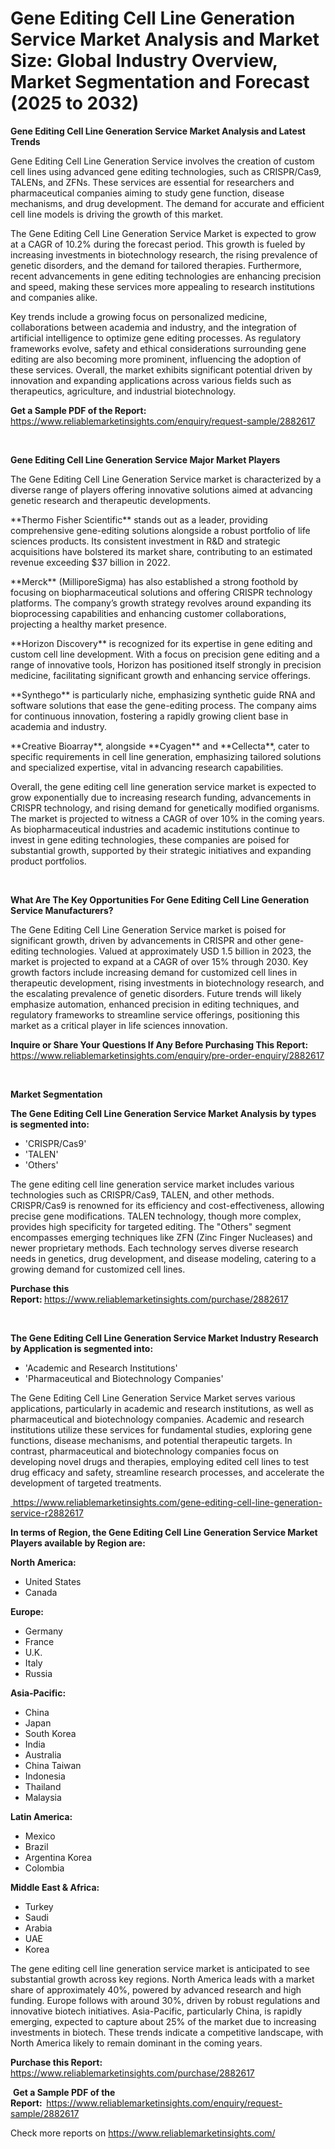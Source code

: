 <p><h1>Gene Editing Cell Line Generation Service Market Analysis and Market Size: Global Industry Overview, Market Segmentation and Forecast (2025 to 2032)</h1></p><p><strong>Gene Editing Cell Line Generation Service Market Analysis and Latest Trends</strong></p>
<p><p>Gene Editing Cell Line Generation Service involves the creation of custom cell lines using advanced gene editing technologies, such as CRISPR/Cas9, TALENs, and ZFNs. These services are essential for researchers and pharmaceutical companies aiming to study gene function, disease mechanisms, and drug development. The demand for accurate and efficient cell line models is driving the growth of this market.</p><p>The Gene Editing Cell Line Generation Service Market is expected to grow at a CAGR of 10.2% during the forecast period. This growth is fueled by increasing investments in biotechnology research, the rising prevalence of genetic disorders, and the demand for tailored therapies. Furthermore, recent advancements in gene editing technologies are enhancing precision and speed, making these services more appealing to research institutions and companies alike.</p><p>Key trends include a growing focus on personalized medicine, collaborations between academia and industry, and the integration of artificial intelligence to optimize gene editing processes. As regulatory frameworks evolve, safety and ethical considerations surrounding gene editing are also becoming more prominent, influencing the adoption of these services. Overall, the market exhibits significant potential driven by innovation and expanding applications across various fields such as therapeutics, agriculture, and industrial biotechnology.</p></p>
<p><strong>Get a Sample PDF of the Report:&nbsp;</strong> <a href="https://www.reliablemarketinsights.com/enquiry/request-sample/2882617?utm_campaign=2530&utm_medium=2&utm_source=Github&utm_content=ia&utm_term=13032025&utm_id=gene-editing-cell-line-generation-service">https://www.reliablemarketinsights.com/enquiry/request-sample/2882617</a></p>
<p>&nbsp;</p>
<p><strong>Gene Editing Cell Line Generation Service Major Market Players</strong></p>
<p><p>The Gene Editing Cell Line Generation Service market is characterized by a diverse range of players offering innovative solutions aimed at advancing genetic research and therapeutic developments.</p><p>**Thermo Fisher Scientific** stands out as a leader, providing comprehensive gene-editing solutions alongside a robust portfolio of life sciences products. Its consistent investment in R&D and strategic acquisitions have bolstered its market share, contributing to an estimated revenue exceeding $37 billion in 2022.</p><p>**Merck** (MilliporeSigma) has also established a strong foothold by focusing on biopharmaceutical solutions and offering CRISPR technology platforms. The company’s growth strategy revolves around expanding its bioprocessing capabilities and enhancing customer collaborations, projecting a healthy market presence.</p><p>**Horizon Discovery** is recognized for its expertise in gene editing and custom cell line development. With a focus on precision gene editing and a range of innovative tools, Horizon has positioned itself strongly in precision medicine, facilitating significant growth and enhancing service offerings.</p><p>**Synthego** is particularly niche, emphasizing synthetic guide RNA and software solutions that ease the gene-editing process. The company aims for continuous innovation, fostering a rapidly growing client base in academia and industry.</p><p>**Creative Bioarray**, alongside **Cyagen** and **Cellecta**, cater to specific requirements in cell line generation, emphasizing tailored solutions and specialized expertise, vital in advancing research capabilities.</p><p>Overall, the gene editing cell line generation service market is expected to grow exponentially due to increasing research funding, advancements in CRISPR technology, and rising demand for genetically modified organisms. The market is projected to witness a CAGR of over 10% in the coming years. As biopharmaceutical industries and academic institutions continue to invest in gene editing technologies, these companies are poised for substantial growth, supported by their strategic initiatives and expanding product portfolios.</p></p>
<p>&nbsp;</p>
<p><strong>What Are The Key Opportunities For Gene Editing Cell Line Generation Service Manufacturers?</strong></p>
<p><p>The Gene Editing Cell Line Generation Service market is poised for significant growth, driven by advancements in CRISPR and other gene-editing technologies. Valued at approximately USD 1.5 billion in 2023, the market is projected to expand at a CAGR of over 15% through 2030. Key growth factors include increasing demand for customized cell lines in therapeutic development, rising investments in biotechnology research, and the escalating prevalence of genetic disorders. Future trends will likely emphasize automation, enhanced precision in editing techniques, and regulatory frameworks to streamline service offerings, positioning this market as a critical player in life sciences innovation.</p></p>
<p><strong>Inquire or Share Your Questions If Any Before Purchasing This Report:</strong> <a href="https://www.reliablemarketinsights.com/enquiry/pre-order-enquiry/2882617?utm_campaign=2530&utm_medium=2&utm_source=Github&utm_content=ia&utm_term=13032025&utm_id=gene-editing-cell-line-generation-service">https://www.reliablemarketinsights.com/enquiry/pre-order-enquiry/2882617</a></p>
<p>&nbsp;</p>
<p><strong>Market Segmentation</strong></p>
<p><strong>The Gene Editing Cell Line Generation Service Market Analysis by types is segmented into:</strong></p>
<p><ul><li>'CRISPR/Cas9'</li><li>'TALEN'</li><li>'Others'</li></ul></p>
<p><p>The gene editing cell line generation service market includes various technologies such as CRISPR/Cas9, TALEN, and other methods. CRISPR/Cas9 is renowned for its efficiency and cost-effectiveness, allowing precise gene modifications. TALEN technology, though more complex, provides high specificity for targeted editing. The "Others" segment encompasses emerging techniques like ZFN (Zinc Finger Nucleases) and newer proprietary methods. Each technology serves diverse research needs in genetics, drug development, and disease modeling, catering to a growing demand for customized cell lines.</p></p>
<p><strong>Purchase this Report:&nbsp;</strong><a href="https://www.reliablemarketinsights.com/purchase/2882617?utm_campaign=2530&utm_medium=2&utm_source=Github&utm_content=ia&utm_term=13032025&utm_id=gene-editing-cell-line-generation-service">https://www.reliablemarketinsights.com/purchase/2882617</a></p>
<p>&nbsp;</p>
<p><strong>The Gene Editing Cell Line Generation Service Market Industry Research by Application is segmented into:</strong></p>
<p><ul><li>'Academic and Research Institutions'</li><li>'Pharmaceutical and Biotechnology Companies'</li></ul></p>
<p><p>The Gene Editing Cell Line Generation Service Market serves various applications, particularly in academic and research institutions, as well as pharmaceutical and biotechnology companies. Academic and research institutions utilize these services for fundamental studies, exploring gene functions, disease mechanisms, and potential therapeutic targets. In contrast, pharmaceutical and biotechnology companies focus on developing novel drugs and therapies, employing edited cell lines to test drug efficacy and safety, streamline research processes, and accelerate the development of targeted treatments.</p></p>
<p><a href="https://www.reliablemarketinsights.com/gene-editing-cell-line-generation-service-r2882617?utm_campaign=2530&utm_medium=2&utm_source=Github&utm_content=ia&utm_term=13032025&utm_id=gene-editing-cell-line-generation-service">&nbsp;https://www.reliablemarketinsights.com/gene-editing-cell-line-generation-service-r2882617</a></p>
<p><strong>In terms of Region, the Gene Editing Cell Line Generation Service Market Players available by Region are:</strong></p>
<p>
    <p> <strong> North America: </strong>
        <ul>
            <li>United States</li>
            <li>Canada</li>
        </ul>
        </p> 
    <p> <strong> Europe: </strong>
        <ul>
            <li>Germany</li>
            <li>France</li>
            <li>U.K.</li>
            <li>Italy</li>
            <li>Russia</li>
        </ul>
        </p> 
    <p> <strong> Asia-Pacific: </strong>
        <ul>
            <li>China</li>
            <li>Japan</li>
            <li>South Korea</li>
            <li>India</li>
            <li>Australia</li>
            <li>China Taiwan</li>
            <li>Indonesia</li>
            <li>Thailand</li>
            <li>Malaysia</li>
        </ul>
        </p> 
    <p> <strong> Latin America: </strong>
        <ul>
            <li>Mexico</li>
            <li>Brazil</li>
            <li>Argentina Korea</li>
            <li>Colombia</li>
        </ul>
        </p> 
    <p> <strong> Middle East & Africa: </strong>
        <ul>
            <li>Turkey</li>
            <li>Saudi</li>
            <li>Arabia</li>
            <li>UAE</li>
            <li>Korea</li>
        </ul>
    </p>
    </p>
<p><p>The gene editing cell line generation service market is anticipated to see substantial growth across key regions. North America leads with a market share of approximately 40%, powered by advanced research and high funding. Europe follows with around 30%, driven by robust regulations and innovative biotech initiatives. Asia-Pacific, particularly China, is rapidly emerging, expected to capture about 25% of the market due to increasing investments in biotech. These trends indicate a competitive landscape, with North America likely to remain dominant in the coming years.</p></p>
<p><strong>Purchase this Report: </strong><a href="https://www.reliablemarketinsights.com/purchase/2882617?utm_campaign=2530&utm_medium=2&utm_source=Github&utm_content=ia&utm_term=13032025&utm_id=gene-editing-cell-line-generation-service">https://www.reliablemarketinsights.com/purchase/2882617</a></p>
<p>&nbsp;<strong>Get a Sample PDF of the Report:&nbsp;&nbsp;</strong><a href="https://www.reliablemarketinsights.com/enquiry/request-sample/2882617?utm_campaign=2530&utm_medium=2&utm_source=Github&utm_content=ia&utm_term=13032025&utm_id=gene-editing-cell-line-generation-service">https://www.reliablemarketinsights.com/enquiry/request-sample/2882617</a></p>
<p><strong></strong></p>
<p>Check more reports on <a href="https://www.reliablemarketinsights.com/?utm_campaign=2530&utm_medium=2&utm_source=Github&utm_content=ia&utm_term=13032025&utm_id=gene-editing-cell-line-generation-service">https://www.reliablemarketinsights.com/</a></p>